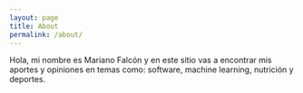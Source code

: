 ```yaml
---
layout: page
title: About
permalink: /about/
---
```


Hola, mi nombre es Mariano Falcón y en este sitio vas a encontrar mis aportes y opiniones en temas como:
software, machine learning, nutrición y deportes.
